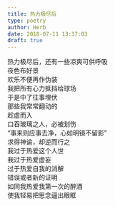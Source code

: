 ```yaml
---  
title: 热力极尽后  
type: poetry  
author: Herb  
date: 2018-07-11 13:37:03  
draft: true
---  
```

热力极尽后，还有一些凉爽可供呼吸  
夜色布好景  
欢乐不便再作伪装    
我把所有心力抵挡给球场  
于是中了往事埋伏  
那些我常常翻动的  
趁虚而入    
口吞玻璃之人，必被划伤  
“事来则应事去净，心如明镜不留影”  
求得神谕，却逆而行之  
我过于热爱这个人世    
我过于热爱虚妄  
过于热爱自我的消解  
错误或者新的证明  
如同我热爱我第一次的醉酒  
使我轻易把思念逼出眼眶  
